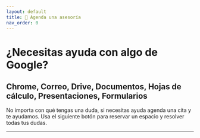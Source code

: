 ```yaml
---
layout: default
title: 📅 Agenda una asesoría
nav_order: 0
---
```


# ¿Necesitas ayuda con algo de Google?

## Chrome, Correo, Drive, Documentos, Hojas de cálculo, Presentaciones, Formularios

No importa con qué tengas una duda, si necesitas ayuda agenda una cita y te ayudamos.
Usa el siguiente botón para reservar un espacio y resolver todas tus dudas.

---
<!-- Google Calendar Appointment Scheduling begin -->
<link href="https://calendar.google.com/calendar/scheduling-button-script.css" rel="stylesheet">
<script src="https://calendar.google.com/calendar/scheduling-button-script.js" async></script>
<script>
(function() {
  var target = document.currentScript;
  window.addEventListener('load', function() {
    calendar.schedulingButton.load({
      url: 'https://calendar.google.com/calendar/appointments/schedules/AcZssZ0zCbKPajVjEPUXSCUK8vDP7VLgdzT1-in4gdz124GMLORfv6Fzqa6m-yeYnn3jyRgSUxyEeBBh?gv=true',
      color: '#039BE5',
      label: 'Reservar una cita',
      target,
    });
  });
})();
</script>
<!-- end Google Calendar Appointment Scheduling -->